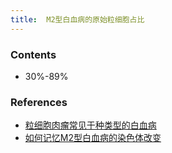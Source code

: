 ```yaml
---
title:  M2型白血病的原始粒细胞占比
--- 
```


### Contents
- 30%-89%

### References
- [粒细胞肉瘤常见于种类型的白血病](/粒细胞肉瘤常见于种类型的白血病)
- [如何记忆M2型白血病的染色体改变](/如何记忆M2型白血病的染色体改变)
